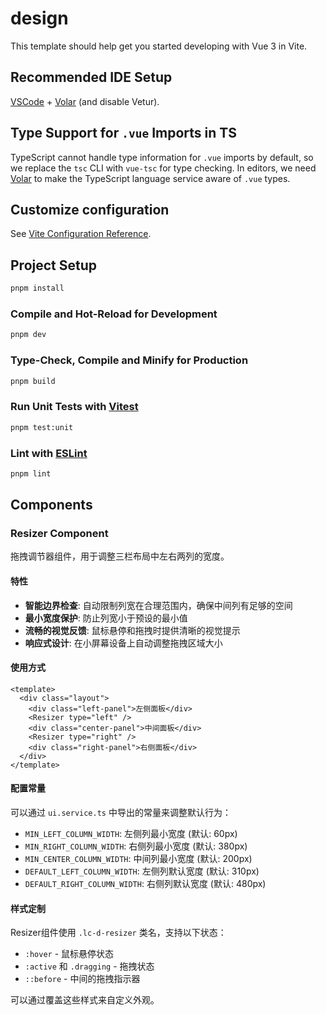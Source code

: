 # design

This template should help get you started developing with Vue 3 in Vite.

## Recommended IDE Setup

[VSCode](https://code.visualstudio.com/) + [Volar](https://marketplace.visualstudio.com/items?itemName=Vue.volar) (and disable Vetur).

## Type Support for `.vue` Imports in TS

TypeScript cannot handle type information for `.vue` imports by default, so we replace the `tsc` CLI with `vue-tsc` for type checking. In editors, we need [Volar](https://marketplace.visualstudio.com/items?itemName=Vue.volar) to make the TypeScript language service aware of `.vue` types.

## Customize configuration

See [Vite Configuration Reference](https://vite.dev/config/).

## Project Setup

```sh
pnpm install
```

### Compile and Hot-Reload for Development

```sh
pnpm dev
```

### Type-Check, Compile and Minify for Production

```sh
pnpm build
```

### Run Unit Tests with [Vitest](https://vitest.dev/)

```sh
pnpm test:unit
```

### Lint with [ESLint](https://eslint.org/)

```sh
pnpm lint
```

## Components

### Resizer Component

拖拽调节器组件，用于调整三栏布局中左右两列的宽度。

#### 特性

- **智能边界检查**: 自动限制列宽在合理范围内，确保中间列有足够的空间
- **最小宽度保护**: 防止列宽小于预设的最小值
- **流畅的视觉反馈**: 鼠标悬停和拖拽时提供清晰的视觉提示
- **响应式设计**: 在小屏幕设备上自动调整拖拽区域大小

#### 使用方式

```vue
<template>
  <div class="layout">
    <div class="left-panel">左侧面板</div>
    <Resizer type="left" />
    <div class="center-panel">中间面板</div>
    <Resizer type="right" />
    <div class="right-panel">右侧面板</div>
  </div>
</template>
```

#### 配置常量

可以通过 `ui.service.ts` 中导出的常量来调整默认行为：

- `MIN_LEFT_COLUMN_WIDTH`: 左侧列最小宽度 (默认: 60px)
- `MIN_RIGHT_COLUMN_WIDTH`: 右侧列最小宽度 (默认: 380px)
- `MIN_CENTER_COLUMN_WIDTH`: 中间列最小宽度 (默认: 200px)
- `DEFAULT_LEFT_COLUMN_WIDTH`: 左侧列默认宽度 (默认: 310px)
- `DEFAULT_RIGHT_COLUMN_WIDTH`: 右侧列默认宽度 (默认: 480px)

#### 样式定制

Resizer组件使用 `.lc-d-resizer` 类名，支持以下状态：

- `:hover` - 鼠标悬停状态
- `:active` 和 `.dragging` - 拖拽状态
- `::before` - 中间的拖拽指示器

可以通过覆盖这些样式来自定义外观。
